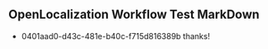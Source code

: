 ## OpenLocalization Workflow Test MarkDown
* 0401aad0-d43c-481e-b40c-f715d816389b thanks!

<!--HONumber=Sep16_HO1-->


